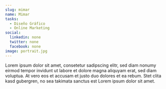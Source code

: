 ```yaml
---
slug: mimar
name: Mimar
tasks:
  - Diseño Gráfico
  - Online Marketing
social:
  linkedin: none
  twitter: none
  facebook: none
image: portrait.jpg
---
```


Lorem ipsum dolor sit amet, consetetur sadipscing elitr, sed diam nonumy eirmod
tempor invidunt ut labore et dolore magna aliquyam erat, sed diam voluptua. At
vero eos et accusam et justo duo dolores et ea rebum. Stet clita kasd gubergren,
no sea takimata sanctus est Lorem ipsum dolor sit amet.
